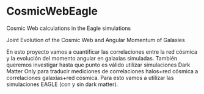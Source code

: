 # CosmicWebEagle
Cosmic Web calculations in the Eagle simulations

Joint Evolution of the Cosmic Web and Angular Momentum of Galaxies

En esto proyecto vamos a cuantificar las correlaciones entre la red cósmica y la evolución del momento angular en galaxias simuladas. También queremos investigar hasta que punto es válido utilizar simulaciones Dark Matter Only para traducir mediciones de correlaciones halos+red cósmica a correlaciones galaxias+red cósmica. Para esto vamos a utilizar las simulaciones EAGLE (con y sin dark matter). 
